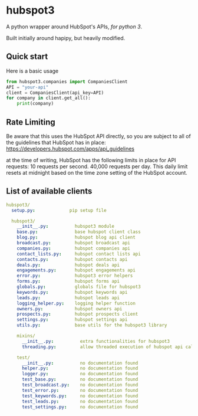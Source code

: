 # hubspot3

A python wrapper around HubSpot\'s APIs, _for python 3_.

Built initially around hapipy, but heavily modified.

## Quick start

Here is a basic usage

```python
from hubspot3.companies import CompaniesClient
API = "your-api"
client = CompaniesClient(api_key=API)
for company in client.get_all():
    print(company)
```

## Rate Limiting

Be aware that this uses the HubSpot API directly, so you are subject to all of the guidelines that HubSpot has in place:
https://developers.hubspot.com/apps/api_guidelines

at the time of writing, HubSpot has the following limits in place for API requests:
10 requests per second.
40,000 requests per day. This daily limit resets at midnight based on the time zone setting of the HubSpot account.



## List of available clients

```yaml
hubspot3/
  setup.py:             pip setup file

  hubspot3/
    __init__.py:          hubspot3 module
    base.py:              base hubspot client class
    blog.py:              hubspot blog api client
    broadcast.py:         hubspot broadcast api
    companies.py:         hubspot companies api
    contact_lists.py:     hubspot contact lists api
    contacts.py:          hubspot contacts api
    deals.py:             hubspot deals api
    engagements.py:       hubspot engagements api
    error.py:             hubspot3 error helpers
    forms.py:             hubspot forms api
    globals.py:           globals file for hubspot3
    keywords.py:          hubspot keywords api
    leads.py:             hubspot leads api
    logging_helper.py:    logging helper function
    owners.py:            hubspot owners api
    prospects.py:         hubspot prospects client
    settings.py:          hubspot settings api
    utils.py:             base utils for the hubspot3 library

    mixins/
      __init__.py:          extra functionalities for hubspot3
      threading.py:         allow threaded execution of hubspot api calls

    test/
      __init__.py:          no documentation found
      helper.py:            no documentation found
      logger.py:            no documentation found
      test_base.py:         no documentation found
      test_broadcast.py:    no documentation found
      test_error.py:        no documentation found
      test_keywords.py:     no documentation found
      test_leads.py:        no documentation found
      test_settings.py:     no documentation found
```
